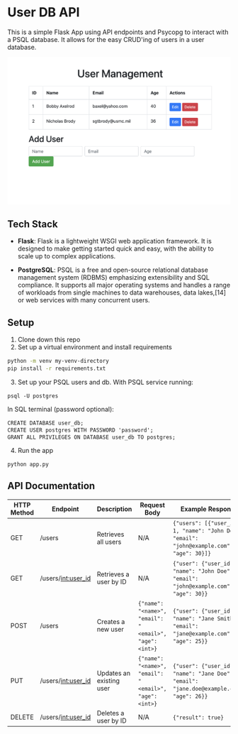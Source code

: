 # User DB API

This is a simple Flask App using API endpoints and Psycopg to interact with a PSQL database.  It allows for the easy CRUD'ing of users in a user database.

![User App](img/screenshot.png)

## Tech Stack

- **Flask**: Flask is a lightweight WSGI web application framework. It is designed to make getting started quick and easy, with the ability to scale up to complex applications.

- **PostgreSQL**: PSQL is a free and open-source relational database management system (RDBMS) emphasizing extensibility and SQL compliance.  It supports all major operating systems and handles a range of workloads from single machines to data warehouses, data lakes,[14] or web services with many concurrent users.

## Setup
1. Clone down this repo
2. Set up a virtual environment and install requirements

```bash
python -m venv my-venv-directory
pip install -r requirements.txt
```
3. Set up your PSQL users and db.  With PSQL service running:

```
psql -U postgres
```
In SQL terminal (password optional):
```psql
CREATE DATABASE user_db;
CREATE USER postgres WITH PASSWORD 'password';
GRANT ALL PRIVILEGES ON DATABASE user_db TO postgres;
```
4. Run the app
```
python app.py
```

## API Documentation

| HTTP Method | Endpoint              | Description                  | Request Body | Example Response |
|-------------|-----------------------|------------------------------|--------------|------------------|
| GET         | /users                | Retrieves all users          | N/A          | `{"users": [{"user_id": 1, "name": "John Doe", "email": "john@example.com", "age": 30}]}` |
| GET         | /users/<int:user_id>  | Retrieves a user by ID       | N/A          | `{"user": {"user_id": 1, "name": "John Doe", "email": "john@example.com", "age": 30}}` |
| POST        | /users                | Creates a new user           | `{"name": "<name>", "email": "<email>", "age": <int>}` | `{"user": {"user_id": 2, "name": "Jane Smith", "email": "jane@example.com", "age": 25}}` |
| PUT         | /users/<int:user_id>  | Updates an existing user     | `{"name": "<name>", "email": "<email>", "age": <int>}` | `{"user": {"user_id": 2, "name": "Jane Doe", "email": "jane.doe@example.com", "age": 26}}` |
| DELETE      | /users/<int:user_id>  | Deletes a user by ID         | N/A          | `{"result": true}` |
